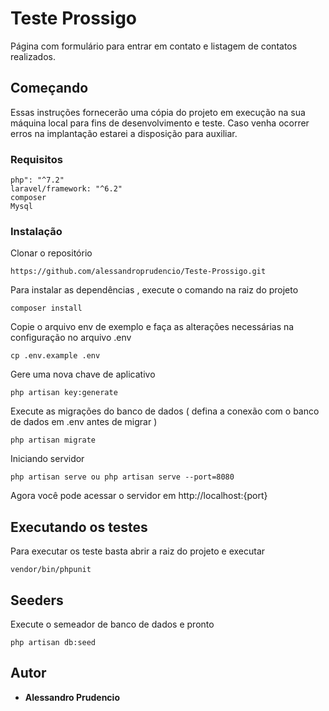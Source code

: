 # Teste Prossigo

Página com formulário para entrar em contato e listagem de contatos realizados.

## Começando

Essas instruções fornecerão uma cópia do projeto em execução na sua máquina local para fins de desenvolvimento e teste. Caso venha ocorrer erros na implantação estarei a disposição para auxiliar.

### Requisitos

```
php": "^7.2"
laravel/framework: "^6.2"
composer
Mysql
```

### Instalação


Clonar o repositório
```
https://github.com/alessandroprudencio/Teste-Prossigo.git
```


Para instalar as dependências , execute o comando na raiz do projeto

```
composer install
```

Copie o arquivo env de exemplo e faça as alterações necessárias na configuração no arquivo .env

```
cp .env.example .env
```

Gere uma nova chave de aplicativo

```
php artisan key:generate
```


Execute as migrações do banco de dados ( defina a conexão com o banco de dados em .env antes de migrar )

```
php artisan migrate
``` 

Iniciando  servidor

```
php artisan serve ou php artisan serve --port=8080
```

Agora você pode acessar o servidor em http://localhost:{port}


## Executando os testes

Para executar os teste basta abrir a raiz do projeto e executar 
```
vendor/bin/phpunit
```

## Seeders

Execute o semeador de banco de dados e pronto

```
php artisan db:seed
```


## Autor

* **Alessandro Prudencio** 

